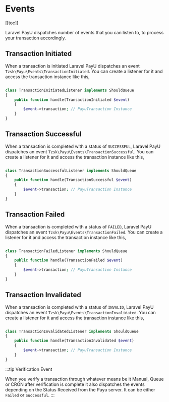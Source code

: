 # Events

[[toc]]

Laravel PayU dispatches number of events that you can listen to, to process your transaction accordingly.

## Transaction Initiated

When a transaction is initiated Laravel PayU dispatches an event `Tzsk\Payu\Events\TransactionInitiated`. You can create a listener for it and access the transaction instance like this,

```php

class TransactionInitiatedListener implements ShouldQueue
{
    public function handle(TransactionInitiated $event)
    {
        $event->transaction; // PayuTransaction Instance
    }
}
```

## Transaction Successful

When a transaction is completed with a status of `SUCCESSFUL`, Laravel PayU dispatches an event `Tzsk\Payu\Events\TransactionSuccessful`. You can create a listener for it and access the transaction instance like this,

```php

class TransactionSuccessfulListener implements ShouldQueue
{
    public function handle(TransactionSuccessful $event)
    {
        $event->transaction; // PayuTransaction Instance
    }
}
```

## Transaction Failed

When a transaction is completed with a status of `FAILED`, Laravel PayU dispatches an event `Tzsk\Payu\Events\TransactionFailed`. You can create a listener for it and access the transaction instance like this,

```php

class TransactionFailedListener implements ShouldQueue
{
    public function handle(TransactionFailed $event)
    {
        $event->transaction; // PayuTransaction Instance
    }
}
```

## Transaction Invalidated

When a transaction is completed with a status of `INVALID`, Laravel PayU dispatches an event `Tzsk\Payu\Events\TransactionInvalidated`. You can create a listener for it and access the transaction instance like this,

```php

class TransactionInvalidatedListener implements ShouldQueue
{
    public function handle(TransactionInvalidated $event)
    {
        $event->transaction; // PayuTransaction Instance
    }
}
```

:::tip Verification Event

When you verify a transaction through whatever means be it Manual, Queue or CRON after verification is complete it also dispatches the events depending on the Status Received from the Payu server. It can be either `Failed` or `Successful`.
:::
